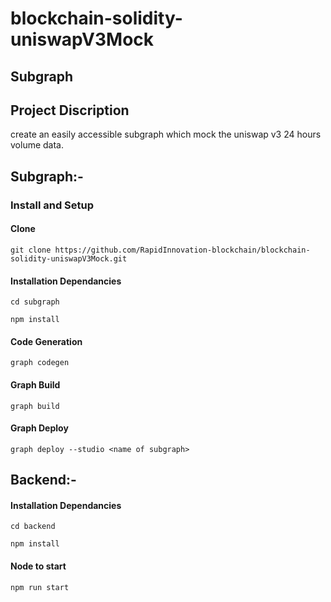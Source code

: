 # blockchain-solidity-uniswapV3Mock

## Subgraph

## Project Discription
create an easily accessible subgraph which mock the uniswap v3 24 hours volume data.


## Subgraph:-

### Install and Setup

#### Clone 

```
git clone https://github.com/RapidInnovation-blockchain/blockchain-solidity-uniswapV3Mock.git

```
 
#### Installation Dependancies

```
cd subgraph

npm install

```

#### Code Generation

``` 
graph codegen

```

#### Graph Build

```
graph build

```

#### Graph Deploy

```
graph deploy --studio <name of subgraph>

```




## Backend:- 

#### Installation Dependancies

```
cd backend

npm install

```

#### Node to start

``` 
npm run start

```
